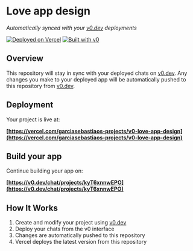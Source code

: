 # Love app design

*Automatically synced with your [v0.dev](https://v0.dev) deployments*

[![Deployed on Vercel](https://img.shields.io/badge/Deployed%20on-Vercel-black?style=for-the-badge&logo=vercel)](https://vercel.com/garciasebastiaos-projects/v0-love-app-design)
[![Built with v0](https://img.shields.io/badge/Built%20with-v0.dev-black?style=for-the-badge)](https://v0.dev/chat/projects/kyT6xnnwEPO)

## Overview

This repository will stay in sync with your deployed chats on [v0.dev](https://v0.dev).
Any changes you make to your deployed app will be automatically pushed to this repository from [v0.dev](https://v0.dev).

## Deployment

Your project is live at:

**[https://vercel.com/garciasebastiaos-projects/v0-love-app-design](https://vercel.com/garciasebastiaos-projects/v0-love-app-design)**

## Build your app

Continue building your app on:

**[https://v0.dev/chat/projects/kyT6xnnwEPO](https://v0.dev/chat/projects/kyT6xnnwEPO)**

## How It Works

1. Create and modify your project using [v0.dev](https://v0.dev)
2. Deploy your chats from the v0 interface
3. Changes are automatically pushed to this repository
4. Vercel deploys the latest version from this repository
